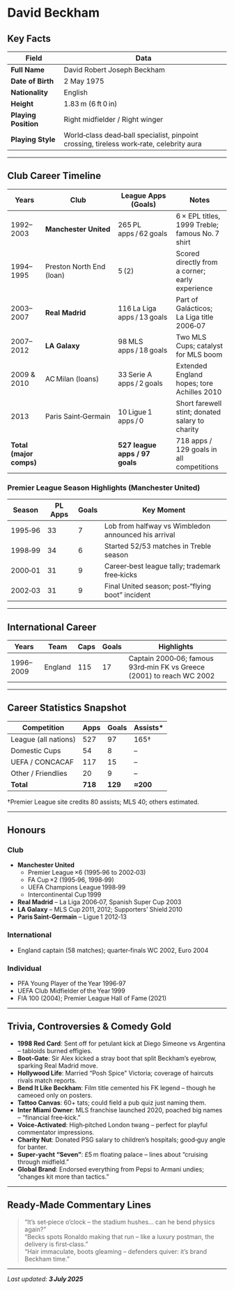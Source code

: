 # David Beckham

## Key Facts
| Field | Data |
|-------|------|
| **Full Name** | David Robert Joseph Beckham |
| **Date of Birth** | 2 May 1975 |
| **Nationality** | English |
| **Height** | 1.83 m (6 ft 0 in) |
| **Playing Position** | Right midfielder / Right winger |
| **Playing Style** | World‑class dead‑ball specialist, pinpoint crossing, tireless work‑rate, celebrity aura |

---

## Club Career Timeline

| Years | Club | League Apps (Goals) | Notes |
|-------|------|---------------------|-------|
| 1992–2003 | **Manchester United** | 265 PL apps / 62 goals | 6 × EPL titles, 1999 Treble; famous No. 7 shirt |
| 1994–1995 | Preston North End (loan) | 5 (2) | Scored directly from a corner; early experience |
| 2003–2007 | **Real Madrid** | 116 La Liga apps / 13 goals | Part of Galácticos; La Liga title 2006‑07 |
| 2007–2012 | **LA Galaxy** | 98 MLS apps / 18 goals | Two MLS Cups; catalyst for MLS boom |
| 2009 & 2010 | AC Milan (loans) | 33 Serie A apps / 2 goals | Extended England hopes; tore Achilles 2010 |
| 2013 | Paris Saint‑Germain | 10 Ligue 1 apps / 0 | Short farewell stint; donated salary to charity |
| **Total (major comps)** |  | **527 league apps / 97 goals** | 718 apps / 129 goals in all competitions |

### Premier League Season Highlights (Manchester United)

| Season | PL Apps | Goals | Key Moment |
|--------|---------|-------|------------|
| 1995‑96 | 33 | 7 | Lob from halfway vs Wimbledon announced his arrival |
| 1998‑99 | 34 | 6 | Started 52/53 matches in Treble season |
| 2000‑01 | 31 | 9 | Career‑best league tally; trademark free‑kicks |
| 2002‑03 | 31 | 9 | Final United season; post‑“flying boot” incident |

---

## International Career

| Years | Team | Caps | Goals | Highlights |
|-------|------|------|-------|------------|
| 1996–2009 | England | 115 | 17 | Captain 2000‑06; famous 93rd‑min FK vs Greece (2001) to reach WC 2002 |

---

## Career Statistics Snapshot

| Competition | Apps | Goals | Assists* |
|-------------|------|-------|----------|
| League (all nations) | 527 | 97 | 165† |
| Domestic Cups | 54 | 8 | – |
| UEFA / CONCACAF | 117 | 15 | – |
| Other / Friendlies | 20 | 9 | – |
| **Total** | **718** | **129** | **≈200** |

†Premier League site credits 80 assists; MLS 40; others estimated.

---

## Honours

### Club
- **Manchester United**  
  - Premier League ×6 (1995‑96 to 2002‑03)  
  - FA Cup ×2 (1995‑96, 1998‑99)  
  - UEFA Champions League 1998‑99  
  - Intercontinental Cup 1999  
- **Real Madrid** – La Liga 2006‑07, Spanish Super Cup 2003  
- **LA Galaxy** – MLS Cup 2011, 2012; Supporters’ Shield 2010  
- **Paris Saint‑Germain** – Ligue 1 2012‑13

### International
- England captain (58 matches); quarter‑finals WC 2002, Euro 2004

### Individual
- PFA Young Player of the Year 1996‑97  
- UEFA Club Midfielder of the Year 1999  
- FIA 100 (2004); Premier League Hall of Fame (2021)  

---

## Trivia, Controversies & Comedy Gold

- **1998 Red Card**: Sent off for petulant kick at Diego Simeone vs Argentina – tabloids burned effigies.  
- **Boot‑Gate**: Sir Alex kicked a stray boot that split Beckham’s eyebrow, sparking Real Madrid move.  
- **Hollywood Life**: Married “Posh Spice” Victoria; coverage of haircuts rivals match reports.  
- **Bend It Like Beckham**: Film title cemented his FK legend – though he cameoed only on posters.  
- **Tattoo Canvas**: 60+ tats; could field a pub quiz just naming them.  
- **Inter Miami Owner**: MLS franchise launched 2020, poached big names – “financial free‑kick.”  
- **Voice‑Activated**: High‑pitched London twang – perfect for playful commentator impressions.  
- **Charity Nut**: Donated PSG salary to children’s hospitals; good‑guy angle for banter.  
- **Super‑yacht “Seven”**: £5 m floating palace – lines about “cruising through midfield.”  
- **Global Brand**: Endorsed everything from Pepsi to Armani undies; “changes kit more than tactics.”

---

## Ready‑Made Commentary Lines

> “It’s set‑piece o’clock – the stadium hushes… can he bend physics again?”  
> “Becks spots Ronaldo making that run – like a luxury postman, the delivery is first‑class.”  
> “Hair immaculate, boots gleaming – defenders quiver: it’s brand Beckham time.”  

---

_Last updated: **3 July 2025**_
